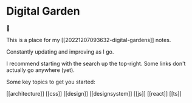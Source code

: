 # Digital Garden

👋

This is a place for my [[20221207093632-digital-gardens]] notes.

Constantly updating and improving as I go.

I recommend starting with the search up the top-right. Some links don't actually go anywhere (yet).

Some key topics to get you started:

[[architecture]]
[[css]]
[[design]]
[[designsystem]]
[[js]]
[[react]]
[[ts]]
